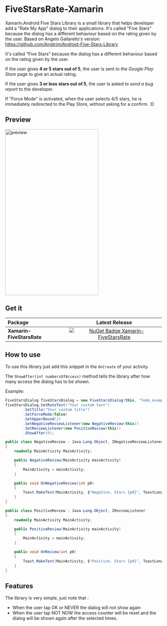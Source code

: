 # FiveStarsRate-Xamarin
Xamarin.Android Five Stars Library is a small library that helps developer add a "Rate My App" dialog to their applications. It's called "Five Stars" because the dialog has a different behaviour based on the rating given by the user. Based on Angelo Gallarello's version: https://github.com/Angtrim/Android-Five-Stars-Library

It's called "Five Stars" because the dialog has a different behaviour based on the rating given by the user.

If the user gives **4 or 5 stars out of 5**, the user is sent to the *Google Play Store* page to give an actual rating.

If the user gives **3 or less stars out of 5**, the user is asked to *send a bug report* to the developer.

If "Force Mode" is activated, when the user selects 4/5 stars, he is immediately redirected to the Play Store, without asking for a confirm. :D

## Preview


<img src="https://raw.githubusercontent.com/Angtrim/Android-Five-Stars-Library/master/screen.jpeg" alt="preview" width="300" height="533">




## Get it

|  Package  |Latest Release|
|:----------|:------------:|
|**Xamarin-FiveStarsRate**|[![NuGet Badge Xamarin-FiveStarsRate](https://buildstats.info/nuget/Xamarin-FiveStarsRate)](https://www.nuget.org/packages/Xamarin-FiveStarsRate/)|


## How to use
To use this library just add this snippet in the `OnCreate` of your activity.

The `ShowAfter(int numbersOfAccess)` method tells the library after how many access the dialog has to be shown.

Example:

```csharp
FiveStarsDialog fiveStarsDialog = new FiveStarsDialog(this, "fede_example@noreply.com");
fiveStarsDialog.SetRateText("Your custom text")
		.SetTitle("Your custom title")
		.SetForceMode(false)
		.SetUpperBound(2)
		.SetNegativeReviewListener(new NegativeReview(this))
		.SetReviewListener(new PositiveReview(this))
		.ShowAfter(0);

public class NegativeReview : Java.Lang.Object, INegativeReviewListener
{
	readonly MainActivity MainActivity;

	public NegativeReview(MainActivity mainActivity)
	{
		MainActivity = mainActivity;
	}

	public void OnNegativeReview(int p0)
	{
		Toast.MakeText(MainActivity, $"Negative. Stars {p0}", ToastLength.Short);
	}
}

public class PositiveReview : Java.Lang.Object, IReviewListener
{
	readonly MainActivity MainActivity;

	public PositiveReview(MainActivity mainActivity)
	{
		MainActivity = mainActivity;
	}

	public void OnReview(int p0)
	{
		Toast.MakeText(MainActivity, $"Positive. Stars {p0}", ToastLength.Short);
	}
}
```
## Features

The library is very simple, just note that :
* When the user tap OK or NEVER the dialog will not show again
* When the user tap NOT NOW the access counter will be reset and the dialog will be shown again after the selected times.
